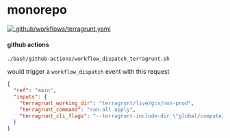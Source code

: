 # monorepo

[![.github/workflows/terragrunt.yaml](https://github.com/neuralnetes/monorepo/actions/workflows/terragrunt.yaml/badge.svg?branch=main)](https://github.com/neuralnetes/monorepo/actions/workflows/terragrunt.yaml)

#### github actions

```shell script
./bash/github-actions/workflow_dispatch_terragrunt.sh
```

would trigger a `workflow_dispatch` event with this request

```json
{
  "ref": "main",
  "inputs": {
    "terragrunt_working_dir": "terragrunt/live/gcs/non-prod",
    "terragrunt_command": "run-all apply",
    "terragrunt_cli_flags": "--terragrunt-include-dir \"global/compute/**/**\" \\\n  --terragrunt-include-dir \"global/data/**/**\" \\\n  --terragrunt-include-dir \"global/iam/**/**\" \\\n  --terragrunt-include-dir \"global/network/**/**\" \\\n  --terragrunt-include-dir \"global/secret/**/**\" \\\n  --terragrunt-include-dir \"global/terraform/**/**\" \\\n  --terragrunt-include-dir \"us-central1/compute/**/**\" \\\n  --terragrunt-include-dir \"us-central1/data/**/**\" \\\n  --terragrunt-include-dir \"us-central1/network/**/**\""
  }
}
```